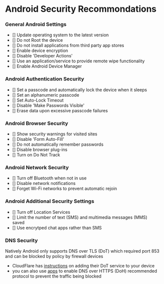 # Android Security Recommondations

### General Android Settings 	 	 
- [] Update operating system to the latest version
- [] Do not Root the device
- [] Do not install applications from third party app stores
- [] Enable device encryption
- [] Disable 'Developer Actions'
- [] Use an application/service to provide remote wipe functionality
- [] Enable Android Device Manager

###  Android Authentication Security
- [] Set a passcode and automatically lock the device when it sleeps
- [] Set an alphanumeric passcode
- [] Set Auto-Lock Timeout
- [] Disable 'Make Passwords Visible'
- [] Erase data upon excessive passcode failures

###  Android Browser Security
- [] Show security warnings for visited sites
- [] Disable 'Form Auto-Fill'
- [] Do not automatically remember passwords
- [] Disable browser plug-ins
- [] Turn on Do Not Track

###  Android Network Security
- [] Turn off Bluetooth when not in use
- [] Disable network notifications
- [] Forget Wi-Fi networks to prevent automatic rejoin

###  Android Additional Security Settings
- [] Turn off Location Services
- [] Limit the number of text (SMS) and multimedia messages (MMS) saved 
- [] Use encrytped chat apps rather than SMS


### DNS Security
Natively Android only supports DNS over TLS (DoT) which required port 853 and can be blocked by policy by firewall devices
- CloudFlare has [instructions](https://blog.cloudflare.com/enable-private-dns-with-1-1-1-1-on-android-9-pie/) on adding their DoT service to your device
- you can also use [apps](https://play.google.com/store/apps/details?id=com.frostnerd.smokescreen) to enable DNS over HTTPS (DoH) recommended protocol to prevent the traffic being blocked

